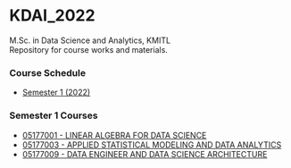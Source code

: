 # KDAI_2022
M.Sc. in Data Science and Analytics, KMITL\
Repository for course works and materials.

### Course Schedule
- [Semester 1 (2022)](https://github.com/RThaweewat/KDAI_2022/blob/main/kdai_2022_class_schedule.csv)

### Semester 1 Courses
- [05177001 - LINEAR ALGEBRA FOR DATA SCIENCE](https://github.com/RThaweewat/KDAI_2022/tree/main/001%20-%20LINEAR%20ALGEBRA%20FOR%20DATA%20SCIENCE)
- [05177003 - APPLIED STATISTICAL MODELING AND DATA ANALYTICS](https://github.com/RThaweewat/KDAI_2022/tree/main/003%20-%20APPLIED%20STATISTICAL%20MODELING%20AND%20DATA%20ANALYTICS)
- [05177009 - DATA ENGINEER AND DATA SCIENCE ARCHITECTURE]()

